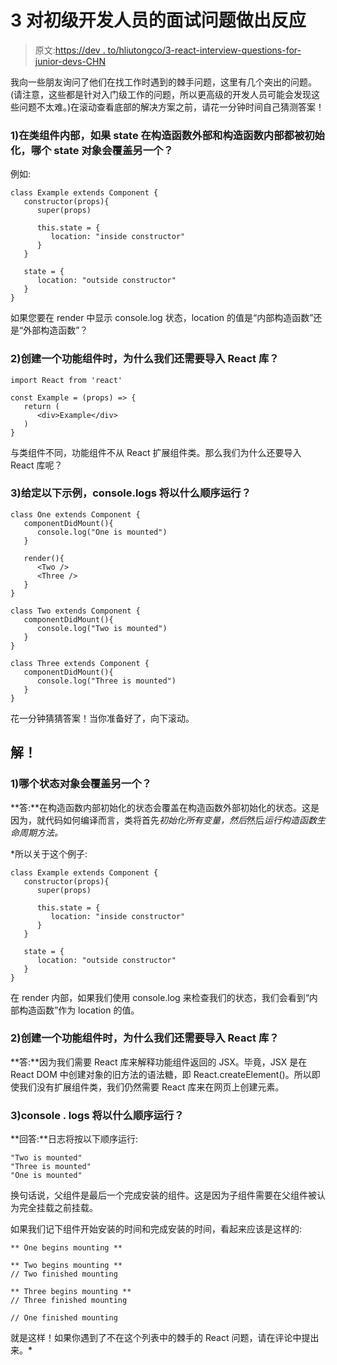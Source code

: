 # 3 对初级开发人员的面试问题做出反应

> 原文:[https://dev . to/hliutongco/3-react-interview-questions-for-junior-devs-CHN](https://dev.to/hliutongco/3-react-interview-questions-for-junior-devs-chn)

我向一些朋友询问了他们在找工作时遇到的棘手问题，这里有几个突出的问题。(请注意，这些都是针对入门级工作的问题，所以更高级的开发人员可能会发现这些问题不太难。)在滚动查看底部的解决方案之前，请花一分钟时间自己猜测答案！

### [](#1-inside-of-a-class-component-if-state-is-initialized-outside-of-the-constructor-function-as-well-as-inside-of-the-constructor-which-state-object-will-override-the-other)1)在类组件内部，如果 state 在构造函数外部和构造函数内部都被初始化，哪个 state 对象会覆盖另一个？

例如:

```
class Example extends Component {
   constructor(props){
      super(props)

      this.state = {
         location: "inside constructor"
      }
   }

   state = {
      location: "outside constructor"
   }
} 
```

如果您要在 render 中显示 console.log 状态，location 的值是“内部构造函数”还是“外部构造函数”？

### [](#2-when-creating-a-functional-component-why-do-we-still-need-to-import-the-react-library)2)创建一个功能组件时，为什么我们还需要导入 React 库？

```
import React from 'react'

const Example = (props) => {
   return (
      <div>Example</div>
   )
} 
```

与类组件不同，功能组件不从 React 扩展组件类。那么我们为什么还要导入 React 库呢？

### [](#3-given-the-following-example-in-what-order-will-the-consolelogs-run)3)给定以下示例，console.logs 将以什么顺序运行？

```
class One extends Component {
   componentDidMount(){
      console.log("One is mounted")
   }

   render(){
      <Two />
      <Three />
   }
}

class Two extends Component {
   componentDidMount(){
      console.log("Two is mounted")
   }
}

class Three extends Component {
   componentDidMount(){
      console.log("Three is mounted")
   }
} 
```

花一分钟猜猜答案！当你准备好了，向下滚动。

## [](#solutions)解！

### [](#1-which-state-object-will-override-the-other)1)哪个状态对象会覆盖另一个？

**答:**在构造函数内部初始化的状态会覆盖在构造函数外部初始化的状态。这是因为，就代码如何编译而言，类将首先*初始化所有变量，然后*然后*运行构造函数生命周期方法。*

 *所以关于这个例子:

```
class Example extends Component {
   constructor(props){
      super(props)

      this.state = {
         location: "inside constructor"
      }
   }

   state = {
      location: "outside constructor"
   }
} 
```

在 render 内部，如果我们使用 console.log 来检查我们的状态，我们会看到“内部构造函数”作为 location 的值。

### [](#2-when-creating-a-functional-component-why-do-we-still-need-to-import-the-react-library)2)创建一个功能组件时，为什么我们还需要导入 React 库？

**答:**因为我们需要 React 库来解释功能组件返回的 JSX。毕竟，JSX 是在 React DOM 中创建对象的旧方法的语法糖，即 React.createElement()。所以即使我们没有扩展组件类，我们仍然需要 React 库来在网页上创建元素。

### 3)console . logs 将以什么顺序运行？

**回答:**日志将按以下顺序运行:

```
"Two is mounted"
"Three is mounted"
"One is mounted" 
```

换句话说，父组件是最后一个完成安装的组件。这是因为子组件需要在父组件被认为完全挂载之前挂载。

如果我们记下组件开始安装的时间和完成安装的时间，看起来应该是这样的:

```
** One begins mounting **

** Two begins mounting **
// Two finished mounting

** Three begins mounting **
// Three finished mounting

// One finished mounting 
```

就是这样！如果你遇到了不在这个列表中的棘手的 React 问题，请在评论中提出来。*